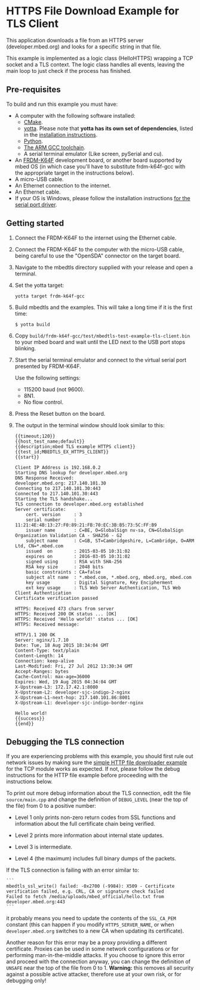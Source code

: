 # HTTPS File Download Example for TLS Client

This application downloads a file from an HTTPS server (developer.mbed.org) and looks for a specific string in that file.

This example is implemented as a logic class (HelloHTTPS) wrapping a TCP socket and a TLS context. The logic class handles all events, leaving the main loop to just check if the process has finished.

## Pre-requisites

To build and run this example you must have:

* A computer with the following software installed:
  * [CMake](http://www.cmake.org/download/).
  * [yotta](https://github.com/ARMmbed/yotta). Please note that **yotta has its own set of dependencies**, listed in the [installation instructions](http://armmbed.github.io/yotta/#installing-on-windows).
  * [Python](https://www.python.org/downloads/).
  * [The ARM GCC toolchain](https://launchpad.net/gcc-arm-embedded).
  * A serial terminal emulator (Like screen, pySerial and cu).
* An [FRDM-K64F](http://developer.mbed.org/platforms/FRDM-K64F/) development board, or another board supported by mbed OS (in which case you'll have to substitute frdm-k64f-gcc with the appropriate target in the instructions below).
* A micro-USB cable.
* An Ethernet connection to the internet.
* An Ethernet cable.
* If your OS is Windows, please follow the installation instructions [for the serial port driver](https://developer.mbed.org/handbook/Windows-serial-configuration).

## Getting started

1. Connect the FRDM-K64F to the internet using the Ethernet cable.

2. Connect the FRDM-K64F to the computer with the micro-USB cable, being careful to use the "OpenSDA" connector on the target board.

3. Navigate to the mbedtls directory supplied with your release and open a terminal.

4. Set the yotta target:

    ```
    yotta target frdm-k64f-gcc
    ```

5. Build mbedtls and the examples. This will take a long time if it is the first time:

    ```
    $ yotta build
    ```

6. Copy `build/frdm-k64f-gcc/test/mbedtls-test-example-tls-client.bin` to your mbed board and wait until the LED next to the USB port stops blinking.

7. Start the serial terminal emulator and connect to the virtual serial port presented by FRDM-K64F. 

	Use the following settings:

	* 115200 baud (not 9600).
	* 8N1.
	* No flow control. 

8. Press the Reset button on the board.

9. The output in the terminal window should look similar to this:

    ```
    {{timeout;120}}
    {{host_test_name;default}}
    {{description;mbed TLS example HTTPS client}}
    {{test_id;MBEDTLS_EX_HTTPS_CLIENT}}
    {{start}}

    Client IP Address is 192.168.0.2
    Starting DNS lookup for developer.mbed.org
    DNS Response Received:
    developer.mbed.org: 217.140.101.30
    Connecting to 217.140.101.30:443
    Connected to 217.140.101.30:443
    Starting the TLS handshake...
    TLS connection to developer.mbed.org established
    Server certificate:
        cert. version     : 3
        serial number     : 11:21:4E:4B:13:27:F0:89:21:FB:70:EC:3B:B5:73:5C:FF:B9
        issuer name       : C=BE, O=GlobalSign nv-sa, CN=GlobalSign Organization Validation CA - SHA256 - G2
        subject name      : C=GB, ST=Cambridgeshire, L=Cambridge, O=ARM Ltd, CN=*.mbed.com
        issued  on        : 2015-03-05 10:31:02
        expires on        : 2016-03-05 10:31:02
        signed using      : RSA with SHA-256
        RSA key size      : 2048 bits
        basic constraints : CA=false
        subject alt name  : *.mbed.com, *.mbed.org, mbed.org, mbed.com
        key usage         : Digital Signature, Key Encipherment
        ext key usage     : TLS Web Server Authentication, TLS Web Client Authentication
    Certificate verification passed

    HTTPS: Received 473 chars from server
    HTTPS: Received 200 OK status ... [OK]
    HTTPS: Received 'Hello world!' status ... [OK]
    HTTPS: Received message:

    HTTP/1.1 200 OK
    Server: nginx/1.7.10
    Date: Tue, 18 Aug 2015 18:34:04 GMT
    Content-Type: text/plain
    Content-Length: 14
    Connection: keep-alive
    Last-Modified: Fri, 27 Jul 2012 13:30:34 GMT
    Accept-Ranges: bytes
    Cache-Control: max-age=36000
    Expires: Wed, 19 Aug 2015 04:34:04 GMT
    X-Upstream-L3: 172.17.42.1:8080
    X-Upstream-L2: developer-sjc-indigo-2-nginx
    X-Upstream-L1-next-hop: 217.140.101.86:8001
    X-Upstream-L1: developer-sjc-indigo-border-nginx

    Hello world!
    {{success}}
    {{end}}
    ```

## Debugging the TLS connection

If you are experiencing problems with this example, you should first rule out network issues by making sure the [simple HTTP file downloader example](https://github.com/ARMmbed/mbed-example-network-private/tree/master/test/helloworld-tcpclient) for the TCP module works as expected. If not, please follow the debug instructions for the HTTP file example before proceeding with the instructions below.

To print out more debug information about the TLS connection, edit the file `source/main.cpp` and change the definition of `DEBUG_LEVEL` (near the top of the file) from 0 to a positive number:

* Level 1 only prints non-zero return codes from SSL functions and information about the full certificate chain being verified.

* Level 2 prints more information about internal state updates.

* Level 3 is intermediate.

* Level 4 (the maximum) includes full binary dumps of the packets.


If the TLS connection is failing with an error similar to:

    ```
    mbedtls_ssl_write() failed: -0x2700 (-9984): X509 - Certificate verification failed, e.g. CRL, CA or signature check failed
    Failed to fetch /media/uploads/mbed_official/hello.txt from developer.mbed.org:443
    ```

it probably means you need to update the contents of the `SSL_CA_PEM` constant (this can happen if you modify `HTTPS_SERVER_NAME`, or when `developer.mbed.org` switches to a new CA when updating its certificate). 

Another reason for this error may be a proxy providing a different certificate. Proxies can be used in some network configurations or for performing man-in-the-middle attacks. If you choose to ignore this error and proceed with the connection anyway, you can change the definition of `UNSAFE` near the top of the file from 0 to 1. **Warning:** this removes all security against a possible active attacker, therefore use at your own risk, or for debugging only!
